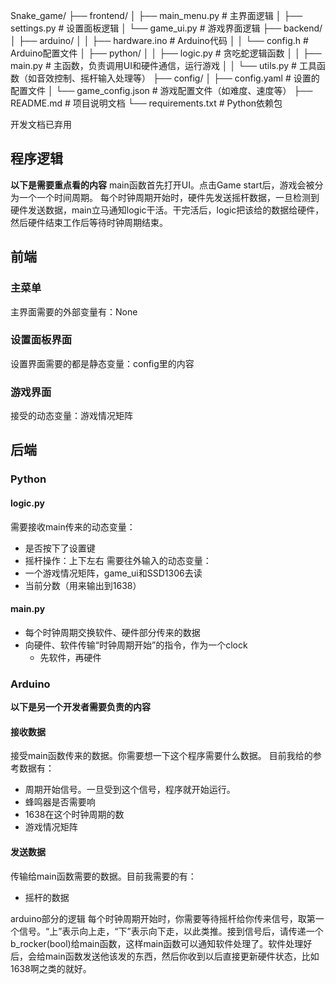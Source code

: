 Snake_game/
├── frontend/
│   ├── main_menu.py     # 主界面逻辑
│   ├── settings.py      # 设置面板逻辑
│   └── game_ui.py       # 游戏界面逻辑
├── backend/
│   ├── arduino/
│   │   ├── hardware.ino # Arduino代码
│   │   └── config.h     # Arduino配置文件
│   ├── python/
│   │   ├── logic.py     # 贪吃蛇逻辑函数
│   │   ├── main.py      # 主函数，负责调用UI和硬件通信，运行游戏
│   │   └── utils.py     # 工具函数（如音效控制、摇杆输入处理等）
├── config/
│   ├── config.yaml      # 设置的配置文件
│   └── game_config.json # 游戏配置文件（如难度、速度等）
├── README.md            # 项目说明文档
└── requirements.txt     # Python依赖包

开发文档已弃用
## 程序逻辑
**以下是需要重点看的内容**
main函数首先打开UI。点击Game start后，游戏会被分为一个一个时间周期。
每个时钟周期开始时，硬件先发送摇杆数据，一旦检测到硬件发送数据，main立马通知logic干活。干完活后，logic把该给的数据给硬件，然后硬件结束工作后等待时钟周期结束。


## 前端

### 主菜单
主界面需要的外部变量有：None

### 设置面板界面
设置界面需要的都是静态变量：config里的内容

### 游戏界面
接受的动态变量：游戏情况矩阵

## 后端

### Python
#### logic.py
需要接收main传来的动态变量：
- 是否按下了设置键
- 摇杆操作：上下左右
需要往外输入的动态变量：
- 一个游戏情况矩阵，game_ui和SSD1306去读
- 当前分数（用来输出到1638）

#### main.py
- 每个时钟周期交换软件、硬件部分传来的数据
- 向硬件、软件传输“时钟周期开始”的指令，作为一个clock
  - 先软件，再硬件
  
### Arduino
**以下是另一个开发者需要负责的内容**
#### 接收数据
接受main函数传来的数据。你需要想一下这个程序需要什么数据。
目前我给的参考数据有：
- 周期开始信号。一旦受到这个信号，程序就开始运行。
- 蜂鸣器是否需要响
- 1638在这个时钟周期的数
- 游戏情况矩阵

#### 发送数据
传输给main函数需要的数据。目前我需要的有：
- 摇杆的数据

arduino部分的逻辑
每个时钟周期开始时，你需要等待摇杆给你传来信号，取第一个信号。“上”表示向上走，“下”表示向下走，以此类推。接到信号后，请传递一个b_rocker(bool)给main函数，这样main函数可以通知软件处理了。软件处理好后，会给main函数发送他该发的东西，然后你收到以后直接更新硬件状态，比如1638啊之类的就好。